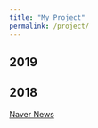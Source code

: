 ```yaml
---
title: "My Project"
permalink: /project/
---
```



## 2019

## 2018

[Naver News](naver_news/naver_news.html)
